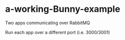 # a-working-Bunny-example
Two apps communicating over RabbitMQ

Run each app over a different port (i.e. 3000/3001)

